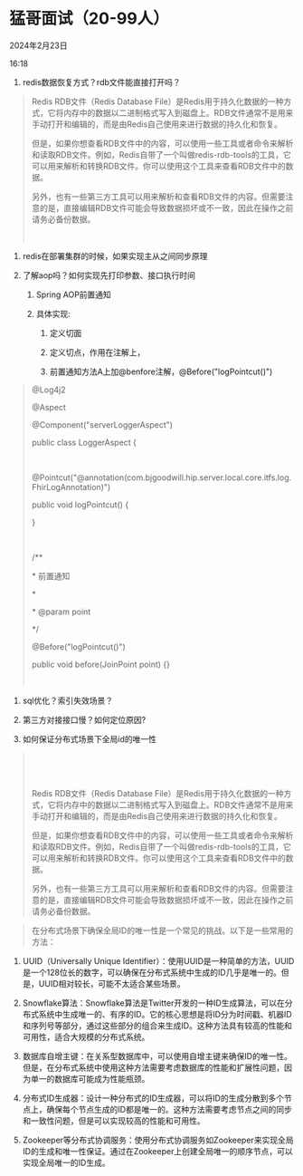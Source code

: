 # 猛哥面试（20-99人）

2024年2月23日

16:18

1. redis数据恢复方式？rdb文件能直接打开吗？

> Redis RDB文件（Redis Database File）是Redis用于持久化数据的一种方式，它将内存中的数据以二进制格式写入到磁盘上。RDB文件通常不是用来手动打开和编辑的，而是由Redis自己使用来进行数据的持久化和恢复。
>
> 但是，如果你想查看RDB文件中的内容，可以使用一些工具或者命令来解析和读取RDB文件。例如，Redis自带了一个叫做redis-rdb-tools的工具，它可以用来解析和转换RDB文件。你可以使用这个工具来查看RDB文件中的数据。
>
> 另外，也有一些第三方工具可以用来解析和查看RDB文件的内容。但需要注意的是，直接编辑RDB文件可能会导致数据损坏或不一致，因此在操作之前请务必备份数据。
>
>  

1. redis在部署集群的时候，如果实现主从之间同步原理

2. 了解aop吗？如何实现先打印参数、接口执行时间

    1. Spring AOP前置通知

    2. 具体实现:

        1. 定义切面

        2. 定义切点，作用在注解上，

        3. 前置通知方法A上加@benfore注解，@Before(\"logPointcut()\")

> \@Log4j2
>
> \@Aspect
>
> \@Component(\"serverLoggerAspect\")
>
> public class LoggerAspect {
>
>  
>
> \@Pointcut(\"@annotation(com.bjgoodwill.hip.server.local.core.itfs.log.FhirLogAnnotation)\")
>
> public void logPointcut() {
>
> }
>
>  
>
> /\*\*
>
> \* 前置通知
>
> \*
>
> \* \@param point
>
> \*/
>
> \@Before(\"logPointcut()\")
>
> public void before(JoinPoint point) {}
>
>  

1. sql优化？索引失效场景？

2. 第三方对接接口慢？如何定位原因?

3. 如何保证分布式场景下全局id的唯一性

>  
>
>  
>
> Redis RDB文件（Redis Database File）是Redis用于持久化数据的一种方式，它将内存中的数据以二进制格式写入到磁盘上。RDB文件通常不是用来手动打开和编辑的，而是由Redis自己使用来进行数据的持久化和恢复。
>
> 但是，如果你想查看RDB文件中的内容，可以使用一些工具或者命令来解析和读取RDB文件。例如，Redis自带了一个叫做redis-rdb-tools的工具，它可以用来解析和转换RDB文件。你可以使用这个工具来查看RDB文件中的数据。
>
> 另外，也有一些第三方工具可以用来解析和查看RDB文件的内容。但需要注意的是，直接编辑RDB文件可能会导致数据损坏或不一致，因此在操作之前请务必备份数据。

> 在分布式场景下确保全局ID的唯一性是一个常见的挑战。以下是一些常用的方法：

1. UUID（Universally Unique Identifier）：使用UUID是一种简单的方法，UUID是一个128位长的数字，可以确保在分布式系统中生成的ID几乎是唯一的。但是，UUID相对较长，可能不太适合某些场景。

2. Snowflake算法：Snowflake算法是Twitter开发的一种ID生成算法，可以在分布式系统中生成唯一的、有序的ID。它的核心思想是将ID分为时间戳、机器ID和序列号等部分，通过这些部分的组合来生成ID。这种方法具有较高的性能和可用性，适合大规模的分布式系统。

3. 数据库自增主键：在关系型数据库中，可以使用自增主键来确保ID的唯一性。但是，在分布式系统中使用这种方法需要考虑数据库的性能和扩展性问题，因为单一的数据库可能成为性能瓶颈。

4. 分布式ID生成器：设计一种分布式的ID生成器，可以将ID的生成分散到多个节点上，确保每个节点生成的ID都是唯一的。这种方法需要考虑节点之间的同步和一致性问题，但是可以实现较高的性能和可用性。

5. Zookeeper等分布式协调服务：使用分布式协调服务如Zookeeper来实现全局ID的生成和唯一性保证。通过在Zookeeper上创建全局唯一的顺序节点，可以实现全局唯一的ID生成。